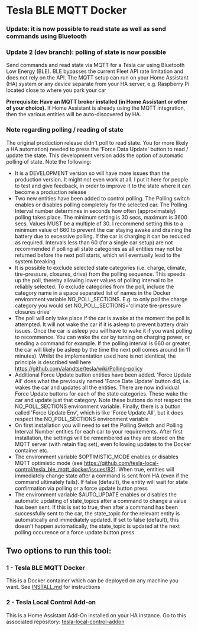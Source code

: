 # Tesla BLE MQTT Docker

### Update: it is now possible to read state as well as send commands using Bluetooth
### Update 2 (dev branch): polling of state is now possible

Send commands and read state via MQTT for a Tesla car using Bluetooth Low Energy (BLE). BLE bypasses the current Fleet API rate limitation and does not rely on the API.
The MQTT setup can run on your Home Assistant (HA) system or any device separate from your HA server, e.g. Raspberry Pi located close to where you park your car

**Prerequisite: Have an MQTT broker installed (in Home Assistant or other of your choice).**
If Home Assistant is already using the MQTT integration, then the various entities will be auto-discovered by HA.

### Note regarding polling / reading of state
The original production release didn't poll to read state. You (or more likely a HA automation) needed to press the 'Force Data Update' button to read / update the state. This development version adds the option of automatic polling of state. Note the following:
 - It is a DEVELOPMENT version so will have more issues than the production version. It might not even work at all. I put it here for people to test and give feedback, in order to improve it to the state where it can become a production release
 - Two new entities have been added to control polling. The Polling switch enables or disables polling completely for the selected car. The Polling Interval number determines in seconds how often (approximately) polling takes place. The minimum setting is 30 secs, maximum is 3600 secs. Values MUST be a multiple of 30. I recommend setting this to a minimum value of 660 to prevent the car staying awake and draining the battery due to excessive polling. If the car is charging it can be reduced as required. Intervals less than 60 (for a single car setup) are not recommended if polling all state categories as all entities may not be returned before the next poll starts, which will eventually lead to the system breaking
 - It is possible to exclude selected state categories (i.e. charge, climate, tire-pressure, closures, drive) from the polling sequence. This speeds up the poll, thereby allowing lower values of polling interval to be reliably selected. To exclude categories from the poll, include the category name in a space separated list of names in the Docker environment variable NO_POLL_SECTIONS. E.g. to only poll the charge category you would set NO_POLL_SECTIONS='climate tire-pressure closures drive'
 - The poll will only take place if the car is awake at the moment the poll is attempted. It will not wake the car if it is asleep to prevent battery drain issues. Once the car is asleep you will have to wake it if you want polling to recommence. You can wake the car by turning on charging power, or sending a command for example. If the polling interval is 660 or greater, the car  will likely be asleep by the time the next poll comes around (in 11 minutes). Whilst the implementation used here is not identical, the principle is described well here https://github.com/alandtse/tesla/wiki/Polling-policy
 - Additional Force Update button entities have been added. 'Force Update All' does what the previously named 'Force Date Update' button did, i.e. wakes the car and updates all the entities. There are now individual Force Update buttons for each of the state categories. These wake the car and update just that category. Note these buttons do not respect the NO_POLL_SECTIONS environment variable. Finally, there is a button called 'Force Update Env', which is like 'Force Update All', but it does respect the NO_POLL_SECTIONS environment variable
 - On first installation you will need to set the Polling Switch and Polling Interval Number entities for each car to your requirements. After first installation, the settings will be remembered as they are stored on the MQTT server (with retain flag set), even following updates to the Docker container etc.
 - The environment variable $OPTIMISTIC_MODE enables or disables MQTT optimistic mode (see https://github.com/tesla-local-control/tesla_ble_mqtt_docker/issues/82). When true, entities will immediately change state after a command is sent from HA (even if the command ultimately fails). If false (default), the entity will wait for state confirmation via polling or a force update button press
 - The environment variable $AUTO_UPDATE enables or disables the automatic updating of state_topics after a command to change a value has been sent. If this is set to true, then after a command has been successfully sent to the car, the state_topic for the relevant entity is automatically and immediately updated. If set to false (default), this doesn't happen automatically, the state_topic is updated at the next polling occurence or a force update button press

## Two options to run this tool:

### 1 - Tesla BLE MQTT Docker

This is a Docker container which can be deployed on any machine you want. See [INSTALL.md](https://github.com/tesla-local-control/tesla_ble_mqtt_docker/blob/main/INSTALL.md) for instructions

### 2 - Tesla Local Control Add-on

This is a Home Assistant Add-On installed on your HA instance. Go to this associated repository: [tesla-local-control-addon](https://github.com/tesla-local-control/tesla-local-control-addon)
